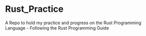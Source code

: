 # Rust_Practice
A Repo to hold my practice and progress on the Rust Programming Language - Following the Rust Programming Guide
